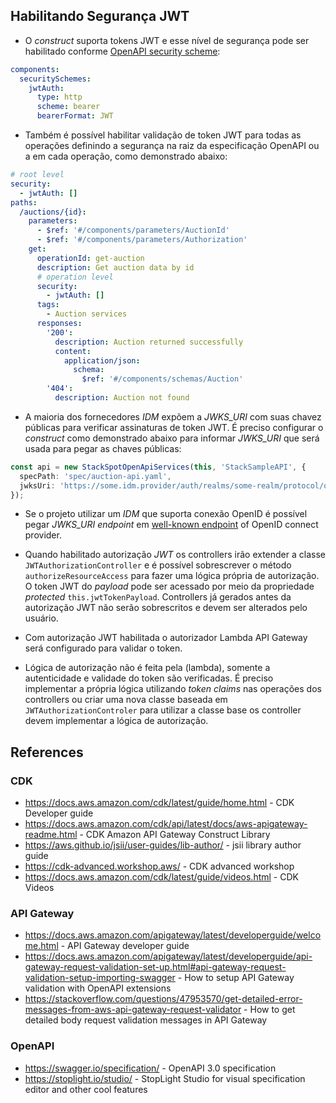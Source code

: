 ## Habilitando Segurança JWT
- O _construct_ suporta tokens JWT e esse nível de segurança pode ser habilitado conforme [OpenAPI security scheme](https://swagger.io/specification/#security-scheme-object):
```yaml
components:
  securitySchemes:
    jwtAuth:
      type: http
      scheme: bearer
      bearerFormat: JWT
```

- Também é possível habilitar validação de token JWT para todas as operações definindo a segurança na raiz da especificação OpenAPI ou a em cada operação, como demonstrado abaixo:

```yaml
# root level
security:
  - jwtAuth: []
paths:
  /auctions/{id}:
    parameters:
      - $ref: '#/components/parameters/AuctionId'
      - $ref: '#/components/parameters/Authorization'
    get:
      operationId: get-auction
      description: Get auction data by id
      # operation level
      security:
        - jwtAuth: []
      tags:
        - Auction services
      responses:
        '200':
          description: Auction returned successfully
          content:
            application/json:
              schema:
                $ref: '#/components/schemas/Auction'
        '404':
          description: Auction not found
```

- A maioria dos fornecedores _IDM_ expõem a _JWKS_URI_ com suas chavez públicas para verificar assinaturas de token JWT. É preciso configurar o _construct_ como demonstrado abaixo para informar _JWKS_URI_ que será usada para pegar as chaves públicas:

```typescript
const api = new StackSpotOpenApiServices(this, 'StackSampleAPI', {
  specPath: 'spec/auction-api.yaml',
  jwksUri: 'https://some.idm.provider/auth/realms/some-realm/protocol/openid-connect/certs',
});
```

- Se o projeto utilizar um _IDM_ que suporta conexão OpenID é possível pegar _JWKS_URI endpoint_ em [well-known endpoint](https://openid.net/specs/openid-connect-discovery-1_0.html#ProviderConfig) of OpenID connect provider.

- Quando habilitado autorização _JWT_ os controllers irão extender a classe `JWTAuthorizationController` e é possível sobrescrever o método `authorizeResourceAccess` para fazer uma lógica própria de autorização. O token JWT do _payload_ pode ser acessado por meio da propriedade _protected_ `this.jwtTokenPayload`. Controllers já gerados antes da autorização JWT não serão sobrescritos e devem ser alterados pelo usuário.

- Com autorização JWT habilitada o autorizador Lambda API Gateway será configurado para validar o token.

- Lógica de autorização não é feita pela (lambda), somente a autenticidade e validade do token são verificadas. É preciso implementar a própria lógica utilizando _token claims_ nas operações dos controllers ou criar uma nova classe baseada em `JWTAuthorizationControler` para utilizar a classe base os controller devem implementar a lógica de autorização.

## References
### CDK

- <https://docs.aws.amazon.com/cdk/latest/guide/home.html> - CDK Developer guide
- <https://docs.aws.amazon.com/cdk/api/latest/docs/aws-apigateway-readme.html> - CDK Amazon API Gateway Construct Library
- <https://aws.github.io/jsii/user-guides/lib-author/> - jsii library author guide
- <https://cdk-advanced.workshop.aws/> - CDK advanced workshop
- <https://docs.aws.amazon.com/cdk/latest/guide/videos.html> - CDK Videos

### API Gateway

- <https://docs.aws.amazon.com/apigateway/latest/developerguide/welcome.html> - API Gateway developer guide
- <https://docs.aws.amazon.com/apigateway/latest/developerguide/api-gateway-request-validation-set-up.html#api-gateway-request-validation-setup-importing-swagger> - How to setup API Gateway validation with OpenAPI extensions
- <https://stackoverflow.com/questions/47953570/get-detailed-error-messages-from-aws-api-gateway-request-validator> - How to get detailed body request validation messages in API Gateway

### OpenAPI

- <https://swagger.io/specification/> - OpenAPI 3.0 specification
- <https://stoplight.io/studio/> - StopLight Studio for visual specification editor and other cool features
